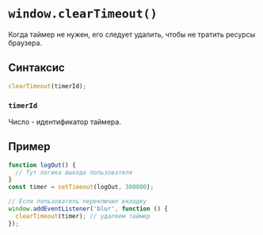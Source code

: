 # `window.clearTimeout()`

Когда таймер не нужен, его следует удалить, чтобы не тратить ресурсы браузера.

## Синтаксис

```js
clearTimeout(timerId);
```

### `timerId`

Число - идентификатор таймера.

## Пример

```js
function logOut() {
  // Тут логика выхода пользователя
}
const timer = setTimeout(logOut, 300000);

// Если пользователь переключил вкладку
window.addEventListener('blur', function () {
  clearTimeout(timer); // удаляем таймер
});
```
